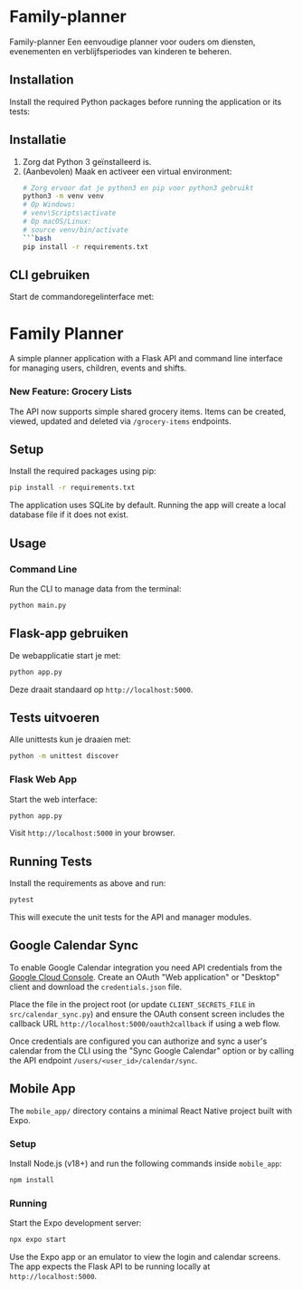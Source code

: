 
# Family-planner

Family-planner
Een eenvoudige planner voor ouders om diensten, evenementen en verblijfsperiodes van kinderen te beheren.

## Installation

Install the required Python packages before running the application or its tests:

## Installatie

1. Zorg dat Python 3 geïnstalleerd is.
2. (Aanbevolen) Maak en activeer een virtual environment:
   ```bash
   # Zorg ervoor dat je python3 en pip voor python3 gebruikt
   python3 -m venv venv
   # Op Windows:
   # venv\Scripts\activate
   # Op macOS/Linux:
   # source venv/bin/activate
   ```bash
   pip install -r requirements.txt
   ```

## CLI gebruiken

Start de commandoregelinterface met:

# Family Planner

A simple planner application with a Flask API and command line interface for managing users, children, events and shifts.

### New Feature: Grocery Lists

The API now supports simple shared grocery items. Items can be created,
viewed, updated and deleted via `/grocery-items` endpoints.

## Setup

Install the required packages using pip:


```bash
pip install -r requirements.txt
```


The application uses SQLite by default. Running the app will create a local database file if it does not exist.

## Usage

### Command Line
Run the CLI to manage data from the terminal:


```bash
python main.py
```


## Flask-app gebruiken

De webapplicatie start je met:
```bash
python app.py
```
Deze draait standaard op `http://localhost:5000`.

## Tests uitvoeren

Alle unittests kun je draaien met:
```bash
python -m unittest discover
```

### Flask Web App
Start the web interface:

```bash
python app.py
```

Visit `http://localhost:5000` in your browser.

## Running Tests

Install the requirements as above and run:

```bash
pytest
```

This will execute the unit tests for the API and manager modules.

## Google Calendar Sync

To enable Google Calendar integration you need API credentials from the
[Google Cloud Console](https://console.cloud.google.com/). Create an OAuth
"Web application" or "Desktop" client and download the `credentials.json` file.

Place the file in the project root (or update `CLIENT_SECRETS_FILE` in
`src/calendar_sync.py`) and ensure the OAuth consent screen includes the
callback URL `http://localhost:5000/oauth2callback` if using a web flow.

Once credentials are configured you can authorize and sync a user's calendar
from the CLI using the "Sync Google Calendar" option or by calling the API
endpoint `/users/<user_id>/calendar/sync`.

## Mobile App

The `mobile_app/` directory contains a minimal React Native project built with Expo.

### Setup

Install Node.js (v18+) and run the following commands inside `mobile_app`:

```bash
npm install
```

### Running

Start the Expo development server:

```bash
npx expo start
```

Use the Expo app or an emulator to view the login and calendar screens. The app expects the Flask API to be running locally at `http://localhost:5000`.



